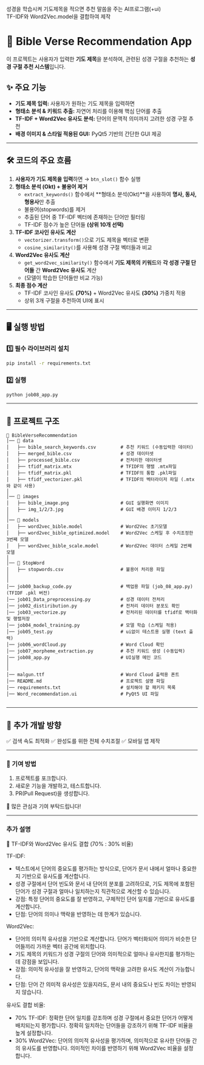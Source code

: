 
성경을 학습시켜 기도제목을 적으면 추천 말씀을 주는 AI프로그램(+ui)<br>
TF-IDF와 Word2Vec.model을 결합하여 제작

# 📖 Bible Verse Recommendation App

이 프로젝트는 사용자가 입력한 **기도 제목**을 분석하여, 관련된 성경 구절을 추천하는 **성경 구절 추천 시스템**입니다.

## ✨ 주요 기능
- **기도 제목 입력:** 사용자가 원하는 기도 제목을 입력하면
- **형태소 분석 & 키워드 추출:** 자연어 처리를 이용해 핵심 단어를 추출
- **TF-IDF + Word2Vec 유사도 분석:** 단어의 문맥적 의미까지 고려한 성경 구절 추천
- **배경 이미지 & 스타일 적용된 GUI:** PyQt5 기반의 간단한 GUI 제공

---

## 🛠 코드의 주요 흐름

1. **사용자가 기도 제목을 입력**하면 → `btn_slot()` 함수 실행
2. **형태소 분석 (Okt) + 불용어 제거**
   - `extract_keywords()` 함수에서 **형태소 분석(Okt)**을 사용하여 **명사, 동사, 형용사**만 추출
   - 불용어(stopwords)를 제거
   - 추출된 단어 중 TF-IDF 벡터에 존재하는 단어만 필터링
   - TF-IDF 점수가 높은 단어들 **(상위 10개 선택)**
3. **TF-IDF 코사인 유사도 계산**
   - `vectorizer.transform()`으로 기도 제목을 벡터로 변환
   - `cosine_similarity()`를 사용해 성경 구절 벡터들과 비교
4. **Word2Vec 유사도 계산**
   - `get_word2vec_similarity()` 함수에서 **기도 제목의 키워드**와 **각 성경 구절 단어들** 간 **Word2Vec 유사도** 계산
   - (모델이 학습한 단어들만 비교 가능)
5. **최종 점수 계산**
   - TF-IDF 코사인 유사도 **(70%)** + Word2Vec 유사도 **(30%)** 가중치 적용
   - 상위 3개 구절을 추천하여 UI에 표시

---

## 🖥 실행 방법
### 1️⃣ 필수 라이브러리 설치
```bash
pip install -r requirements.txt
```

### 2️⃣ 실행
```bash
python job08_app.py
```

---

## 📂 프로젝트 구조
```
📂 BibleVerseRecommendation
│── 📂 data
│   ├── bible_search_keywords.csv         # 추천 키워드 (수동입력한 데이터)
│   ├── merged_bible.csv                  # 성경 데이터셋
│   ├── processed_bible.csv               # 전처리한 데이터셋
│   ├── tfidf_matrix.mtx                  # TFIDF의 행렬 .mtx파일
│   ├── tfidf_matrix.pkl                  # TFIDF의 통합 .pkl파일
│   ├── tfidf_vectorizer.pkl              # TFIDF의 벡터라이저 파일 (.mtx와 같이 사용)
│
│── 📂 images
│   ├── bible_image.png                   # GUI 실행화면 이미지
│   ├── img_1/2/3.jpg                     # GUI 배경 이미지 1/2/3
│
│── 📂 models
│   ├── word2vec_bible.model              # Word2Vec 초기모델
│   ├── word2vec_bible_optimized.model    # Word2Vec 스케일 후 수치조정한 3번째 모델
│   ├── word2vec_bible_scale.model        # Word2Vec 데이터 스케일 2번째 모델
│
│── 📂 StopWord
│   ├── stopwords.csv                     # 불용어 처리용 파일
│
│
│── job00_backup_code.py                  # 백업용 파일 (job_08_app.py)(TFIDF .pkl 버전)
│── job01_Data_preprocessing.py           # 성경 데이터 전처리
│── job02_distiribution.py                # 전처리 데이터 분포도 확인
│── job03_vectorize.py                    # 전처리된 데이터를 tfidf로 백터화 및 행렬저장
│── job04_model_training.py               # 모델 학습 (스케일 적용)
│── job05_test.py                         # ui없이 테스트용 실행 (text 출력)
│── job06_wordCloud.py                    # Word Cloud 확인
│── job07_morpheme_extraction.py          # 추천 키워드 생성 (수동입력)
│── job08_app.py                          # UI실행 메인 코드
│
│
│── malgun.ttf                            # Word Cloud 출력용 폰트
│── README.md                             # 프로젝트 설명 파일
│── requirements.txt                      # 설치해야 할 패키지 목록
│── Word_recommendation.ui                # PyQt5 UI 파일


```

---

## 📌 추가 개발 방향
✅ 검색 속도 최적화
✅ 완성도를 위한 전체 수치조절
✅ 모바일 앱 제작

---

### 🤝 기여 방법
1. 프로젝트를 포크합니다.
2. 새로운 기능을 개발하고, 테스트합니다.
3. PR(Pull Request)을 생성합니다.

🙌 많은 관심과 기여 부탁드립니다!

---

### 추가 설명

🔹 TF-IDF와 Word2Vec 유사도 결합 (70% : 30% 비율)

TF-IDF:
- 텍스트에서 단어의 중요도를 평가하는 방식으로, 단어가 문서 내에서 얼마나 중요한지 기반으로 유사도를 계산합니다.
- 성경 구절에서 단어 빈도와 문서 내 단어의 분포를 고려하므로, 기도 제목에 포함된 단어가 성경 구절과 얼마나 일치하는지 직관적으로 계산할 수 있습니다.
- 강점: 특정 단어의 중요도를 잘 반영하고, 구체적인 단어 일치를 기반으로 유사도를 계산합니다.
- 단점: 단어의 의미나 맥락을 반영하는 데 한계가 있습니다.

Word2Vec:
- 단어의 의미적 유사성을 기반으로 계산합니다. 단어가 벡터화되어 의미가 비슷한 단어들끼리 가까운 벡터 공간에 위치합니다.
- 기도 제목의 키워드가 성경 구절의 단어와 의미적으로 얼마나 유사한지를 평가하는 데 강점을 보입니다.
- 강점: 의미적 유사성을 잘 반영하고, 단어의 맥락을 고려한 유사도 계산이 가능합니다.
- 단점: 단어 간 의미적 유사성은 있을지라도, 문서 내의 중요도나 빈도 차이는 반영되지 않습니다.

유사도 결합 비율:
- 70% TF-IDF: 정확한 단어 일치를 강조하며 성경 구절에서 중요한 단어가 어떻게 배치되는지 평가합니다. 정확히 일치하는 단어들을 강조하기 위해 TF-IDF 비율을 높게 설정합니다.
- 30% Word2Vec: 단어의 의미적 유사성을 평가하며, 의미적으로 유사한 단어들 간의 유사도를 반영합니다. 의미적인 차이를 반영하기 위해 Word2Vec 비율을 설정합니다.


